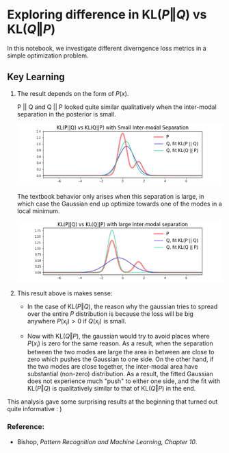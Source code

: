 # Exploring difference in $\mathrm{KL}(P \Vert Q)$ vs $\mathrm{KL}(Q \Vert P)$ 

In this notebook, we investigate different diverngence loss metrics in a simple optimization problem.

## Key Learning
1. The result depends on the form of $P(x)$. 
    
    P || Q and Q || P looked quite similar qualitatively when the inter-modal separation in the posterior is small. 
    
    ![small_inter-modal_separation](./Comparing%20KL%20P%20Q%20vs%20KL%20Q%20P%20with%20small%20separation.png)
    
    The textbook behavior only arises when this separation is large, in which case the Gaussian end up optimize towards one of the modes in a local minimum.
    
    ![large inter-modal separation](./Comparing%20KL%20P%20Q%20vs%20KL%20Q%20P%20with%20large%20separation.png)
    
2. This result above is makes sense:

    - In the case of $\mathrm{KL}(P \Vert Q)$, the reason why the gaussian tries to spread over the entire $P$ distribution is because the loss will be big anywhere $P(x_i) > 0$ if $Q(x_i)$ is small.

    - Now with $\mathrm{KL}(Q \Vert P)$, the gaussian would try to avoid places where $P(x_i)$ is zero for the same reason. As a result, when the separation between the two modes are large the area in between are close to zero which pushes the Gaussian to one side. On the other hand, if the two modes are close together, the inter-modal area have substantial (non-zero) distribution. As a result, the fitted Gaussian does not experience much "push" to either one side, and the fit with $\mathrm{KL}(P\Vert Q)$ is qualitatively similar to that of $\mathrm{KL}(Q\Vert P)$ in the end.
    
This analysis gave some surprising results at the beginning that turned out quite informative : )
     
### Reference:
- Bishop, *Pattern Recognition and Machine Learning, Chapter 10*.